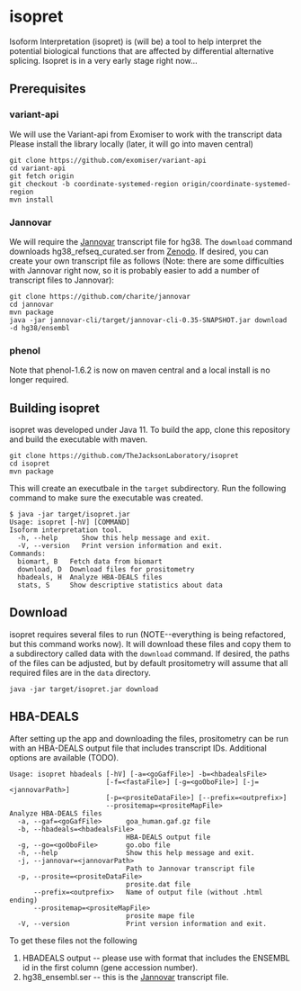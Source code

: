 # isopret

Isoform Interpretation (isopret) is (will be) a tool to help interpret the potential biological
functions that are affected by differential alternative splicing.  Isopret is in a very early stage
right now...

## Prerequisites

### variant-api
We will use the Variant-api from Exomiser to work with the transcript data
Please install the library locally (later, it will go into maven central)
```
git clone https://github.com/exomiser/variant-api
cd variant-api
git fetch origin
git checkout -b coordinate-systemed-region origin/coordinate-systemed-region
mvn install
```

### Jannovar
We will require the [Jannovar](https://github.com/charite/jannovar) transcript file for hg38.
The ``download`` command downloads hg38_refseq_curated.ser 
from [Zenodo](https://zenodo.org/record/4311513). If desired, you can create your own 
transcript file as follows (Note: there are some difficulties with Jannovar right now,
so it is probably easier to add a number of transcript files to Jannovar):


```
git clone https://github.com/charite/jannovar
cd jannovar
mvn package
java -jar jannovar-cli/target/jannovar-cli-0.35-SNAPSHOT.jar download -d hg38/ensembl
```

### phenol
Note that phenol-1.6.2 is now on maven central and a local install is no longer required.


## Building isopret
isopret was developed under Java 11. To build the app, clone this repository and
build the executable with maven.
```
git clone https://github.com/TheJacksonLaboratory/isopret
cd isopret
mvn package
```
This will create an executbale in the ``target`` subdirectory. Run the following command to make sure
the executable was created.
```
$ java -jar target/isopret.jar 
Usage: isopret [-hV] [COMMAND]
Isoform interpretation tool.
  -h, --help      Show this help message and exit.
  -V, --version   Print version information and exit.
Commands:
  biomart, B   Fetch data from biomart
  download, D  Download files for prositometry
  hbadeals, H  Analyze HBA-DEALS files
  stats, S     Show descriptive statistics about data
```


## Download

isopret requires several files to run (NOTE--everything is being refactored, but this command works now). It will download these files and copy them
to a subdirectory called data with the ``download`` command. If desired, the paths
of the files can be adjusted, but by default prositometry will assume that all
required files are in the ``data`` directory.
```
java -jar target/isopret.jar download
```

## HBA-DEALS

After setting up the app and downloading the files, prositometry can be run with an HBA-DEALS output file that
includes transcript IDs. Additional options are available (TODO).
```
Usage: isopret hbadeals [-hV] [-a=<goGafFile>] -b=<hbadealsFile>
                        [-f=<fastaFile>] [-g=<goOboFile>] [-j=<jannovarPath>]
                        [-p=<prositeDataFile>] [--prefix=<outprefix>]
                        --prositemap=<prositeMapFile>
Analyze HBA-DEALS files
  -a, --gaf=<goGafFile>      goa_human.gaf.gz file
  -b, --hbadeals=<hbadealsFile>
                             HBA-DEALS output file
  -g, --go=<goOboFile>       go.obo file
  -h, --help                 Show this help message and exit.
  -j, --jannovar=<jannovarPath>
                             Path to Jannovar transcript file
  -p, --prosite=<prositeDataFile>
                             prosite.dat file
      --prefix=<outprefix>   Name of output file (without .html ending)
      --prositemap=<prositeMapFile>
                             prosite mape file
  -V, --version              Print version information and exit.
```

To get these files not the following

1. HBADEALS output -- please use with format that includes the ENSEMBL id in the first column (gene accession number).
2. hg38_ensembl.ser -- this is the [Jannovar](https://github.com/charite/jannovar) transcript file.
